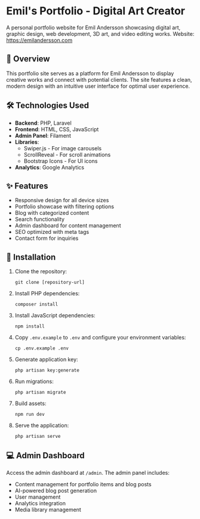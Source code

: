 # Emil's Portfolio - Digital Art Creator

A personal portfolio website for Emil Andersson showcasing digital art, graphic design, web development, 3D art, and video editing works. Website: https://emilandersson.com

## 🚀 Overview

This portfolio site serves as a platform for Emil Andersson to display creative works and connect with potential clients. The site features a clean, modern design with an intuitive user interface for optimal user experience.

## 🛠️ Technologies Used

- **Backend**: PHP, Laravel
- **Frontend**: HTML, CSS, JavaScript
- **Admin Panel**: Filament
- **Libraries**:
  - Swiper.js - For image carousels
  - ScrollReveal - For scroll animations
  - Bootstrap Icons - For UI icons
- **Analytics**: Google Analytics

## ✨ Features

- Responsive design for all device sizes
- Portfolio showcase with filtering options
- Blog with categorized content
- Search functionality
- Admin dashboard for content management
- SEO optimized with meta tags
- Contact form for inquiries

## 🔧 Installation

1. Clone the repository:
   ```
   git clone [repository-url]
   ```

2. Install PHP dependencies:
   ```
   composer install
   ```

3. Install JavaScript dependencies:
   ```
   npm install
   ```

4. Copy `.env.example` to `.env` and configure your environment variables:
   ```
   cp .env.example .env
   ```

5. Generate application key:
   ```
   php artisan key:generate
   ```

6. Run migrations:
   ```
   php artisan migrate
   ```

7. Build assets:
   ```
   npm run dev
   ```

8. Serve the application:
   ```
   php artisan serve
   ```

## 💻 Admin Dashboard

Access the admin dashboard at `/admin`. The admin panel includes:

- Content management for portfolio items and blog posts
- AI-powered blog post generation
- User management
- Analytics integration
- Media library management